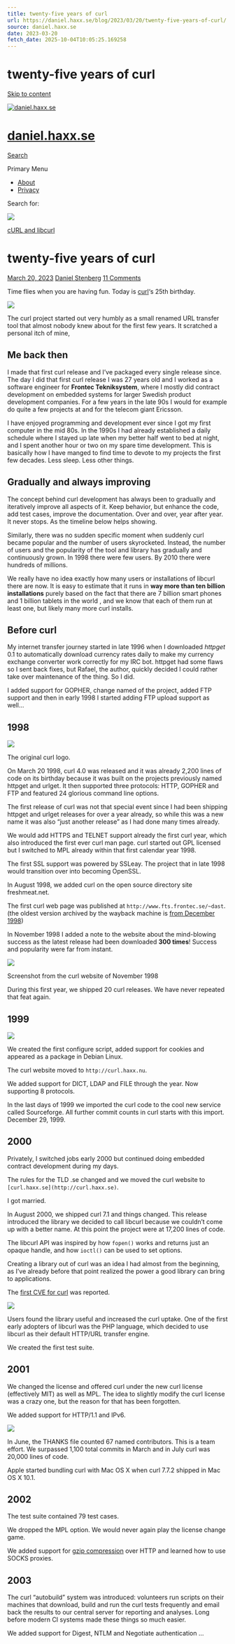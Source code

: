 ```yaml
---
title: twenty-five years of curl
url: https://daniel.haxx.se/blog/2023/03/20/twenty-five-years-of-curl/
source: daniel.haxx.se
date: 2023-03-20
fetch_date: 2025-10-04T10:05:25.169258
---
```


# twenty-five years of curl

[Skip to content](#content)

[![daniel.haxx.se](https://daniel.haxx.se/blog/wp-content/uploads/2024/11/Daniel-blog-header-colonslash-thin.jpg)](https://daniel.haxx.se/blog/)

# [daniel.haxx.se](https://daniel.haxx.se/blog/)

[Search](#search-container)

Primary Menu

* [About](https://daniel.haxx.se/blog/about/)
* [Privacy](https://daniel.haxx.se/blog/privacy-policy/)

Search for:

![](https://daniel.haxx.se/blog/wp-content/uploads/2023/02/curl-8.0.0.jpg)

[cURL and libcurl](https://daniel.haxx.se/blog/category/floss/curl/)

# twenty-five years of curl

[March 20, 2023](https://daniel.haxx.se/blog/2023/03/20/twenty-five-years-of-curl/) [Daniel Stenberg](https://daniel.haxx.se/blog/author/daniel/) [11 Comments](https://daniel.haxx.se/blog/2023/03/20/twenty-five-years-of-curl/#comments)

Time flies when you are having fun. Today is [curl](https://curl.se/)‘s 25th birthday.

![](https://daniel.haxx.se/blog/wp-content/uploads/2016/05/curl-symbol.png)

The curl project started out very humbly as a small renamed URL transfer tool that almost nobody knew about for the first few years. It scratched a personal itch of mine,

## Me back then

I made that first curl release and I’ve packaged every single release since. The day I did that first curl release I was 27 years old and I worked as a software engineer for **Frontec Tekniksystem**, where I mostly did contract development on embedded systems for larger Swedish product development companies. For a few years in the late 90s I would for example do quite a few projects at and for the telecom giant Ericsson.

I have enjoyed programming and development ever since I got my first computer in the mid 80s. In the 1990s I had already established a daily schedule where I stayed up late when my better half went to bed at night, and I spent another hour or two on my spare time development. This is basically how I have manged to find time to devote to my projects the first few decades. Less sleep. Less other things.

## Gradually and always improving

The concept behind curl development has always been to gradually and iteratively improve all aspects of it. Keep behavior, but enhance the code, add test cases, improve the documentation. Over and over, year after year. It never stops. As the timeline below helps showing.

Similarly, there was no sudden specific moment when suddenly curl became popular and the number of users skyrocketed. Instead, the number of users and the popularity of the tool and library has gradually and continuously grown. In 1998 there were few users. By 2010 there were hundreds of millions.

We really have no idea exactly how many users or installations of libcurl there are now. It is easy to estimate that it runs in **way more than ten billion installations** purely based on the fact that there are 7 billion smart phones and 1 billion tablets in the world , and we know that each of them run at least one, but likely many more curl installs.

## Before curl

My internet transfer journey started in late 1996 when I downloaded *httpget* 0.1 to automatically download currency rates daily to make my currency exchange converter work correctly for my IRC bot. httpget had some flaws so I sent back fixes, but Rafael, the author, quickly decided I could rather take over maintenance of the thing. So I did.

I added support for GOPHER, change named of the project, added FTP support and then in early 1998 I started adding FTP upload support as well…

## 1998

![](https://daniel.haxx.se/blog/wp-content/uploads/2016/04/old-logo2.jpg)

The original curl logo.

On March 20 1998, curl 4.0 was released and it was already 2,200 lines of code on its birthday because it was built on the projects previously named httpget and urlget. It then supported three protocols: HTTP, GOPHER and FTP and featured 24 glorious command line options.

The first release of curl was not that special event since I had been shipping httpget and urlget releases for over a year already, so while this was a new name it was also “just another release” as I had done many times already.

We would add HTTPS and TELNET support already the first curl year, which also introduced the first ever curl man page. curl started out GPL licensed but I switched to MPL already within that first calendar year 1998.

The first SSL support was powered by SSLeay. The project that in late 1998 would transition over into becoming OpenSSL.

In August 1998, we added curl on the open source directory site freshmeat.net.

The first curl web page was published at `http://www.fts.frontec.se/~dast`. (the oldest version archived by the wayback machine is [from December 1998](https://web.archive.org/web/19981202234521/http%3A//www.fts.frontec.se%3A80/~dast/curl/))

In November 1998 I added a note to the website about the mind-blowing success as the latest release had been downloaded **300 times**! Success and popularity were far from instant.

![](https://daniel.haxx.se/blog/wp-content/uploads/2023/03/massive-popularity.png)

Screenshot from the curl website of November 1998

During this first year, we shipped 20 curl releases. We have never repeated that feat again.

## 1999

![](https://daniel.haxx.se/blog/wp-content/uploads/2023/03/Debian_logo.png)

We created the first configure script, added support for cookies and appeared as a package in Debian Linux.

The curl website moved to `http://curl.haxx.nu`.

We added support for DICT, LDAP and FILE through the year. Now supporting 8 protocols.

In the last days of 1999 we imported the curl code to the cool new service called Sourceforge. All further commit counts in curl starts with this import. December 29, 1999.

## 2000

Privately, I switched jobs early 2000 but continued doing embedded contract development during my days.

The rules for the TLD .se changed and we moved the curl website to `[curl.haxx.se](http://curl.haxx.se)`.

I got married.

In August 2000, we shipped curl 7.1 and things changed. This release introduced the library we decided to call libcurl because we couldn’t come up with a better name. At this point the project were at 17,200 lines of code.

The libcurl API was inspired by how `fopen()` works and returns just an opaque handle, and how `ioctl()`  can be used to set options.

Creating a library out of curl was an idea I had almost from the beginning, as I’ve already before that point realized the power a good library can bring to applications.

The [first CVE for curl](https://curl.se/docs/CVE-2000-0973.html) was reported.

[![](https://daniel.haxx.se/blog/wp-content/uploads/2023/02/PHP-logo.png)](https://php.net/)

Users found the library useful and increased the curl uptake. One of the first early adopters of libcurl was the PHP language, which decided to use libcurl as their default HTTP/URL transfer engine.

We created the first test suite.

## 2001

We changed the license and offered curl under the new curl license (effectively MIT) as well as MPL. The idea to slightly modify the curl license was a crazy one, but the reason for that has been forgotten.

We added support for HTTP/1.1 and IPv6.

![](https://daniel.haxx.se/blog/wp-content/uploads/2023/02/apple-2001.png)

In June, the THANKS file counted 67 named contributors. This is a team effort. We surpassed 1,100 total commits in March and in July curl was 20,000 lines of code.

Apple started bundling curl with Mac OS X when curl 7.7.2 shipped in Mac OS X 10.1.

## 2002

The test suite contained 79 test cases.

We dropped the MPL option. We would never again play the license change game.

We added support for [gzip compression](https://zlib.net/) over HTTP and learned how to use SOCKS proxies.

## 2003

The curl “autobuild” system was introduced: volunteers run scripts on their machines that download, build and run the curl tests frequently and email back the results to our central server for reporting and analyses. Long before modern CI systems made these things so much easier.

We added support for Digest, NTLM and Negotiate authentication ...